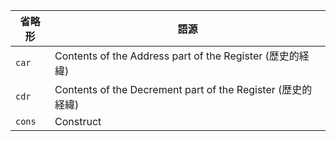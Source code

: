 省略形 | 語源
-- | --
`car` | Contents of the Address part of the Register (歴史的経緯)
`cdr` | Contents of the Decrement part of the Register (歴史的経緯)
`cons` | Construct
